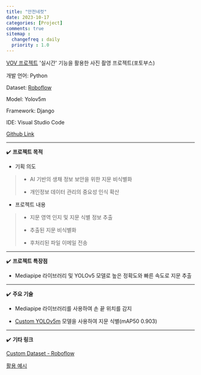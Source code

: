 ```yaml
---
title: "안전네컷"
date: 2023-10-17
categories: [Project]
comments: true
sitemap :
  changefreq : daily
  priority : 1.0
---
```


[VOV 프로젝트](https://oblsoun.github.io/2023-10/vov) '실시간' 기능을 활용한 사진 촬영 프로젝트(포토부스)

개발 언어: Python

Dataset: [Roboflow](https://universe.roboflow.com/fingerprint-nze3i/vov-k9idv)

Model: Yolov5m

Framework: Django

IDE: Visual Studio Code

[Github Link](https://github.com/oblsoun/VOVsnap)

- - -

✔️ **프로젝트 목적**

- 기획 의도

> - AI 기반의 생채 정보 보안을 위한 지문 비식별화
>
> - 개인정보 데이터 관리의 중요성 인식 확산

- 프로젝트 내용

> - 지문 영역 인지 및 지문 식별 정보 추출
>
> - 추출된 지문 비식별화
>
> - 후처리된 파일 이메일 전송

- - -

✔️ **프로젝트 특장점**

- Mediapipe 라이브러리 및 YOLOv5 모델로 높은 정확도와 빠른 속도로 지문 추출

- - -

✔️ **주요 기술**

- Mediapipe 라이브러리를 사용하여 손 끝 위치를 감지

- [Custom YOLOv5m](https://colab.research.google.com/drive/1dKO153AU2HZRUqF23diTxx2qycikQkzL?usp=sharing) 모델을 사용하여 지문 식별(mAP50 0.903)

- - -

✔️ **기타 링크**

[Custom Dataset - Roboflow](https://universe.roboflow.com/fingerprint-nze3i/vov-k9idv)

[활용 예시](https://github.com/oblsoun/safesnap)